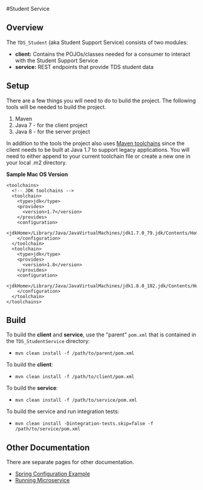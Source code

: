 #Student Service
## Overview
The `TDS_Student` (aka Student Support Service) consists of two modules:

* **client:** Contains the POJOs/classes needed for a consumer to interact with the Student Support Service
* **service:** REST endpoints that provide TDS student data


## Setup
There are a few things you will need to do to build the project.  The following tools will be needed to build the project.

1. Maven
2. Java 7 - for the client project
3. Java 8 - for the server project

In addition to the tools the project also uses [Maven toolchains](https://maven.apache.org/guides/mini/guide-using-toolchains.html) since the client needs to be built at Java 1.7 to support legacy applications.  You will need to either append to your current toolchain file or create a new one in your local .m2 directory.

**Sample Mac OS Version**  

```<?xml version="1.0" encoding="UTF8"?>
<toolchains>
  <!-- JDK toolchains -->
  <toolchain>
    <type>jdk</type>
    <provides>
      <version>1.7</version>
    </provides>
    <configuration>
      <jdkHome>/Library/Java/JavaVirtualMachines/jdk1.7.0_79.jdk/Contents/Home</jdkHome>
    </configuration>
  </toolchain>
  <toolchain>
    <type>jdk</type>
    <provides>
      <version>1.8</version>
    </provides>
    <configuration>
      <jdkHome>/Library/Java/JavaVirtualMachines/jdk1.8.0_102.jdk/Contents/Home</jdkHome>
    </configuration>
  </toolchain>
</toolchains>
```

## Build
To build the **client** and **service**, use the "parent" `pom.xml` that is contained in the `TDS_StudentService` directory:

* `mvn clean install -f /path/to/parent/pom.xml`

To build the **client**:

* `mvn clean install -f /path/to/client/pom.xml`

To build the **service**:

* `mvn clean install -f /path/to/service/pom.xml`

To build the service and run integration tests:
  
* `mvn clean install -Dintegration-tests.skip=false -f /path/to/service/pom.xml`

## Other Documentation

There are separate pages for other documentation.

* [Spring Configuration Example](documentation/spring_configuration.md)
* [Running Microservice](documentation/running_documentation.md)